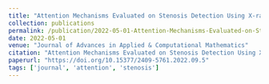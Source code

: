 ```yaml
---
title: "Attention Mechanisms Evaluated on Stenosis Detection Using X-ray Angiography Images"
collection: publications
permalink: /publication/2022-05-01-Attention-Mechanisms-Evaluated-on-Stenosis-Detection-Using-X-ray-Angiography-Images
date: 2022-05-01
venue: "Journal of Advances in Applied & Computational Mathematics"
citation: "Attention Mechanisms Evaluated on Stenosis Detection Using X-ray Angiography Images. *Journal of Advances in Applied & Computational Mathematics*, 2022. https://doi.org/10.15377/2409-5761.2022.09.5"
paperurl: "https://doi.org/10.15377/2409-5761.2022.09.5"
tags: ['journal', 'attention', 'stenosis']
---
```

